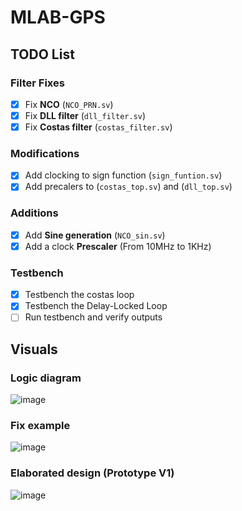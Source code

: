 # MLAB-GPS

## TODO List

### Filter Fixes
- [x] Fix **NCO** (`NCO_PRN.sv`)
- [x] Fix **DLL filter** (`dll_filter.sv`)
- [x] Fix **Costas filter** (`costas_filter.sv`)

### Modifications
- [x] Add clocking to sign function (`sign_funtion.sv`)
- [x] Add precalers to (`costas_top.sv`) and (`dll_top.sv`)

### Additions
- [x] Add **Sine generation** (`NCO_sin.sv`)
- [x] Add a clock **Prescaler** (From 10MHz to 1KHz)

### Testbench
- [x] Testbench the costas loop
- [x] Testbench the Delay-Locked Loop
- [ ] Run testbench and verify outputs 

## Visuals
### Logic diagram
![image](https://github.com/user-attachments/assets/bc541fcf-d2a8-4e02-89ea-63d1a9f47da1)
### Fix example
![image](https://github.com/user-attachments/assets/2aaa760b-f014-4fa4-a20a-25d27227d1e1)
### Elaborated design (Prototype V1)
![image](https://github.com/user-attachments/assets/1ceb7407-5271-480c-b277-bd86cc517eee)

